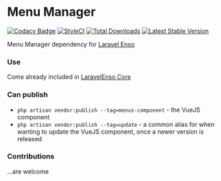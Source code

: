 # Menu Manager
[![Codacy Badge](https://api.codacy.com/project/badge/Grade/3f2ff01a8dc04044a13c6f4fbb9e21bd)](https://www.codacy.com/app/laravel-enso/MenuManager?utm_source=github.com&utm_medium=referral&utm_content=laravel-enso/MenuManager&utm_campaign=badger)
[![StyleCI](https://styleci.io/repos/94800927/shield?branch=master)](https://styleci.io/repos/94800927)
[![Total Downloads](https://poser.pugx.org/laravel-enso/menumanager/downloads)](https://packagist.org/packages/laravel-enso/menumanager)
[![Latest Stable Version](https://poser.pugx.org/laravel-enso/menumanager/version)](https://packagist.org/packages/laravel-enso/menumanager)

Menu Manager dependency for [Laravel Enso](https://github.com/laravel-enso/Enso)

### Use

Come already included in [LaravelEnso Core](https://github.com/laravel-enso/Core)

### Can publish
- `php artisan vendor:publish --tag=menus-component` - the VueJS component
- `php artisan vendor:publish --tag=update` - a common alias for when wanting to update the VueJS component, 
once a newer version is released

### Contributions

...are welcome